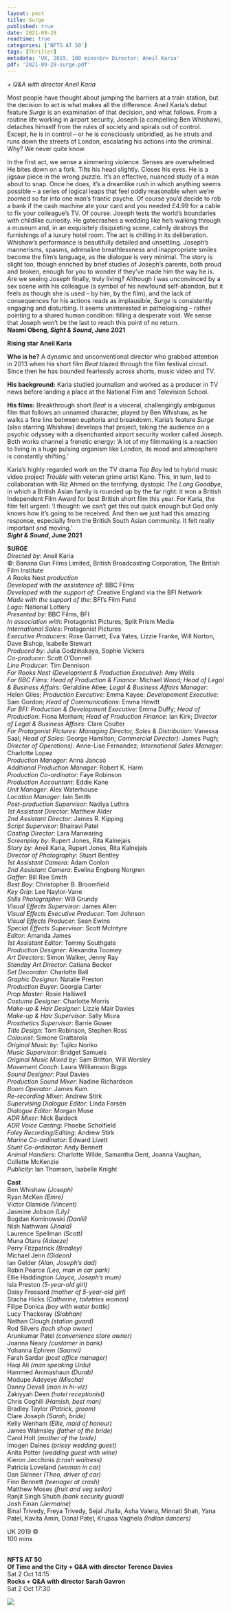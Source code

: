 ```yaml
---
layout: post
title: Surge
published: true
date: 2021-09-28
readtime: true
categories: ['NFTS AT 50']
tags: [Thriller]
metadata: 'UK, 2019, 100 mins<br> Director: Aneil Karia'
pdf: '2021-09-28-surge.pdf'
---
```


_+ Q&A with director Aneil Karia_

Most people have thought about jumping the barriers at a train station, but the decision to act is what makes all the difference. Aneil Karia’s debut feature _Surge_ is an examination of that decision, and what follows. From a routine life working in airport security, Joseph (a compelling Ben Whishaw), detaches himself from the rules of society and spirals out of control. Except, he is in control – or he is consciously unbridled, as he struts and runs down the streets of London, escalating his actions into the criminal. Why? We never quite know.

In the first act, we sense a simmering violence. Senses are overwhelmed. He bites down on a fork. Tilts his head slightly. Closes his eyes. He is a jigsaw piece in the wrong puzzle. It’s an effective, nuanced study of a man about to snap. Once he does, it’s a dreamlike rush in which anything seems possible – a series of logical leaps that feel oddly reasonable when we’re zoomed so far into one man’s frantic psyche. Of course you’d decide to rob a bank if the cash machine ate your card and you needed £4.99 for a cable to fix your colleague’s TV. Of course. Joseph tests the world’s boundaries with childlike curiosity. He gatecrashes a wedding like he’s walking through a museum and, in an exquisitely disquieting scene, calmly destroys the furnishings of a luxury hotel room. The act is chilling in its deliberation. Whishaw’s performance is beautifully detailed and unsettling. Joseph’s mannerisms, spasms, adrenaline breathlessness and inappropriate smiles become the film’s language, as the dialogue is very minimal. The story is slight too, though enriched by brief studies of Joseph’s parents, both proud and broken, enough for you to wonder if they’ve made him the way he is. Are we seeing Joseph finally, truly living? Although I was unconvinced by a sex scene with his colleague (a symbol of his newfound self-abandon, but it feels as though she is used – by him, by the film), and the lack of consequences for his actions reads as implausible, _Surge_ is consistently engaging and disturbing. It seems uninterested in pathologising – rather pointing to a shared human condition: filling a desperate void. We sense that Joseph won’t be the last to reach this point of no return.<br>
**Naomi Obeng, _Sight & Sound_, June 2021**

**Rising star Aneil Karia**

**Who is he?** A dynamic and unconventional director who grabbed attention in 2013 when his short film _Beat_ blazed through the film festival circuit. Since then he has bounded fearlessly across shorts, music video and TV.

**His background:** Karia studied journalism and worked as a producer in TV news before landing a place at the National Film and Television School.

**His films:** Breakthrough short _Beat_ is a visceral, challengingly ambiguous film that follows an unnamed character, played by Ben Whishaw, as he walks a fine line between euphoria and breakdown. Karia’s feature _Surge_ (also starring Whishaw) develops that project, taking the audience on a psychic odyssey with a disenchanted airport security worker called Joseph. Both works channel a frenetic energy: ‘A lot of my filmmaking is a reaction to living in a huge pulsing organism like London, its mood and atmosphere is constantly shifting.’

Karia’s highly regarded work on the TV drama _Top Boy_ led to hybrid music video project _Trouble_ with veteran grime artist Kano. This, in turn, led to collaboration with Riz Ahmed on the terrifying, dystopic _The Long Goodbye_, in which a British Asian family is rounded up by the far right: it won a British Independent Film Award for best British short film this year. For Karia, the film felt urgent: ‘I thought: we can’t get this out quick enough but God only knows how it’s going to be received. And then we just had this amazing response, especially from the British South Asian community. It felt really important and moving.’<br>
**_Sight & Sound_, June 2021**


**SURGE**<br>
_Directed by_: Aneil Karia<br>
©: Banana Gun Films Limited, British Broadcasting Corporation, The British Film Institute<br>
_A_ Rooks Nest _production_<br>
_Developed with the assistance of_: BBC Films<br>
_Developed with the support of_: Creative England via the BFI Network<br>
_Made with the support of the_: BFI’s Film Fund<br>
_Logo_: National Lottery<br>
_Presented by_: BBC Films, BFI<br>
_In association with_: Protagonist Pictures, Split Prism Media<br>
_International Sales_: Protagonist Pictures<br>
_Executive Producers_: Rose Garnett, Eva Yates, Lizzie Franke, Will Norton, Dave Bishop, Isabelle Stewart<br>
_Produced by_: Julia Godzinskaya, Sophie Vickers<br>
_Co-producer_: Scott O’Donnell<br>
_Line Producer_: Tim Dennison<br>
_For Rooks Nest (Development & Production Executive)_: Amy Wells<br>
_For BBC Films: Head of Production & Finance_: Michael Wood; _Head of Legal & Business Affairs_: Geraldine Atlee; _Legal & Business Affairs Manager_: Helen Giles; _Production Executive_: Emma Kayee; _Developement Executive_: Sam Gordon; _Head of Communications_: Emma Hewitt<br>
_For BFI: Production & Development Executive:_ Emma Duffy; _Head of Production_: Fiona Morham; _Head of Production Finance_: Ian Kirk; _Director of Legal & Business Affairs_: Clare Coulter<br>
_For Protagonist Pictures: Managing Director, Sales & Distribution_: Vanessa Saal; _Head of Sales_: George Hamilton; _Commercial Director)_: James Pugh; _Director of Operations)_: Anne-Lise Fernandez; _International Sales Manager_: Charlotte Lopez<br>
_Production Manager_: Anna Jancsó<br>
_Additional Production Manager_: Robert K. Harm<br> 
_Production Co-ordinator_: Faye Robinson<br>
_Production Accountant_: Eddie Kane<br>
_Unit Manager_: Alex Waterhouse<br>
_Location Manager_: Iain Smith<br>
_Post-production Supervisor_: Nadiya Luthra<br>
_1st Assistant Director_: Matthew Alder<br>
_2nd Assistant Director_: James R. Kipping<br> 
_Script Supervisor_: Bhairavi Patel<br>
_Casting Director_: Lara Manwaring<br>
_Screenplay by_: Rupert Jones, Rita Kalnejais<br> 
_Story by_: Aneil Karia, Rupert Jones, Rita Kalnejais  
_Director of Photography_: Stuart Bentley  
_1st Assistant Camera_: Adam Conlon  
_2nd Assistant Camera_: Evelina Engberg Norgren  
_Gaffer_: Bill Rae Smith  
_Best Boy_: Christopher B. Broomfield  
_Key Grip_: Lee Naylor-Vane  
_Stills Photographer_: Will Grundy  
_Visual Effects Supervisor_: James Allen  
_Visual Effects Executive Producer_: Tom Johnson  
_Visual Effects Producer_: Sean Ewins  
_Special Effects Supervisor_: Scott McIntyre  
_Editor_: Amanda James  
_1st Assistant Editor_: Tommy Southgate  
_Production Designer_: Alexandra Toomey  
_Art Directors_: Simon Walker, Jenny Ray  
_Standby Art Director_: Catiana Becker  
_Set Decorator_: Charlotte Ball  
_Graphic Designer_: Natalie Preston  
_Production Buyer_: Georgia Carter  
_Prop Master_: Rosie Halliwell  
_Costume Designer_: Charlotte Morris  
_Make-up & Hair Designer_: Lizzie Mair Davies  
_Make-up & Hair Supervisor_: Sally Miura  
_Prosthetics Supervisor_: Barrie Gower  
_Title Design_: Tom Robinson, Stephen Ross  
_Colourist_: Simone Grattarola  
_Original Music by_: Tujiko Noriko  
_Music Supervisor_: Bridget Samuels  
_Original Music Mixed by_: Sam Britton, Will Worsley  
_Movement Coach_: Laura Williamson Biggs  
_Sound Designer_: Paul Davies  
_Production Sound Mixer_: Nadine Richardson  
_Boom Operator_: James Kum  
_Re-recording Mixer_: Andrew Stirk  
_Supervising Dialogue Editor_: Linda Forsén  
_Dialogue Editor_: Morgan Muse  
_ADR Mixer_: Nick Baldock  
_ADR Voice Casting_: Phoebe Scholfield  
_Foley Recording/Editing_: Andrew Stirk  
_Marine Co-ordinator_: Edward Livett  
_Stunt Co-ordinator_: Andy Bennett  
_Animal Handlers_: Charlotte Wilde, Samantha Dent, Joanna Vaughan, Collette McKenzie  
_Publicity_: Ian Thomson, Isabelle Knight

**Cast**  
Ben Whishaw _(Joseph)_  
Ryan McKen _(Emre)_  
Victor Olamide _(Vincent)_  
Jasmine Jobson _(Lily)_  
Bogdan Kominowski _(Danili)_  
Nish Nathwani _(Jinaid)_  
Laurence Spellman _(Scott)_  
Muna Otaru _(Adaeze)_  
Perry Fitzpatrick _(Bradley)_  
Michael Jenn _(Gideon)_  
Ian Gelder _(Alan, Joseph’s dad)_  
Robin Pearce _(Leo, man in car park)_  
Ellie Haddington _(Joyce, Joseph’s mum)_  
Isla Preston _(5-year-old girl)_  
Daisy Frossard _(mother of 5-year-old girl)_  
Stacha Hicks _(Catherine, toiletries woman)_  
Filipe Donica _(boy with water bottle)_  
Lucy Thackeray _(Siobhan)_  
Nathan Clough _(station guard)_  
Rod Silvers _(tech shop owner)_  
Arunkumar Patel _(convenience store owner)_  
Joanna Neary _(customer in bank)_  
Yohanna Ephrem _(Saanvi)_  
Farah Sardar _(post office manager)_  
Haqi Ali _(man speaking Urdu)_  
Hammed Animashaun _(Durab)_  
Modupe Adeyeye _(Mischa)_  
Danny Devall _(man in hi-viz)_  
Zakiyyah Deen _(hotel receptionist)_  
Chris Coghill _(Hamish, best man)_  
Bradley Taylor _(Patrick, groom)_  
Clare Joseph _(Sarah, bride)_  
Kelly Wenham _(Ellie, maid of honour)_  
James Walmsley _(father of the bride)_  
Carol Holt _(mother of the bride)_  
Imogen Daines _(prissy wedding guest)_  
Anita Potter _(wedding guest with wine)_  
Kieron Jecchinis _(crash waitress)_  
Patricia Loveland _(woman in car)_  
Dan Skinner _(Theo, driver of car)_  
Finn Bennett _(teenager at crash)_  
Matthew Moses _(fruit and veg seller)_  
Ranjit Singh Shubh _(bank security guard)_  
Josh Finan _(Jermaine)_  
Binal Trivedy, Freya Trivedy, Sejal Jhalla, Asha Valera, Minnati Shah, Yana Patel, Kavita Amin, Donal Patel, Krupaa Vaghela _(Indian dancers)_  

UK 2019 ©<BR>
100 mins<br>
<br>

**NFTS AT 50**<br>
**Of Time and the City + Q&A with director Terence Davies** <br>
Sat 2 Oct 14:15<br>
**Rocks + Q&A with director Sarah Gavron**<br>
Sat 2 Oct 17:30<br>

<img style="float: left;" src="/img/NFTS.png"><br><br><br><br><br><br><br><br><br><br><br><br>
<br>
<br>
<br>
<br>
<br>
<br>
 
 
 
**BFI SOUTHBANK**  
Welcome to the home of great film and TV, with three cinemas and a studio, a world-class library, regular exhibitions and a pioneering Mediatheque with 1000s of free titles for you to explore. Browse special-edition merchandise in the BFI Shop.We&#39;re also pleased to offer you a unique new space, the BFI Riverfront – with unrivalled riverside views of Waterloo Bridge and beyond, a delicious seasonal menu, plus a stylish balcony bar for cocktails or special events. Come and enjoy a pre-cinema dinner or a drink on the balcony as the sun goes down.  

**BECOME A BFI MEMBER**  
Enjoy a great package of film benefits including priority booking at BFI Southbank and BFI Festivals. Join today at [**bfi.org.uk/join**](http://www.bfi.org.uk/join)  

**BFI PLAYER**  
 We are always open online on BFI Player where you can watch the best new, cult &amp; classic cinema on demand. Showcasing hand-picked landmark British and independent titles, films are available to watch in three distinct ways: Subscription, Rentals &amp; Free to view.  

See something different today on [**player.bfi.org.uk**](https://player.bfi.org.uk)  

Join the BFI mailing list for regular programme updates. Not yet registered? Create a new account at [**www.bfi.org.uk/signup**](http://www.bfi.org.uk/signup)

**Programme notes and credits compiled by the BFI Documentation Unit  
Notes may be edited or abridged  
Questions/comments? Contact the Programme Notes team by [email](mailto: prognotes@bfi.org.uk)**
